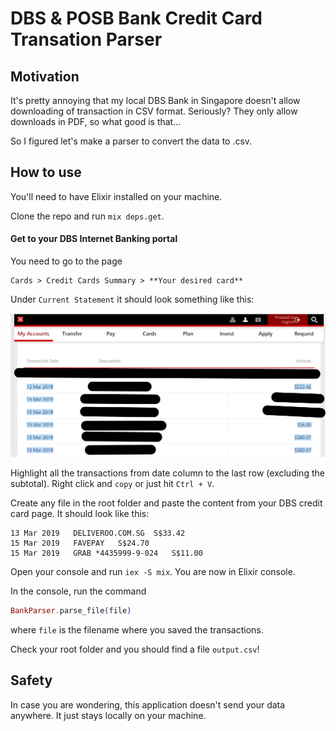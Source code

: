 # DBS & POSB Bank Credit Card Transation Parser

## Motivation

It's pretty annoying that my local DBS Bank in Singapore doesn't allow downloading of transaction in CSV format. Seriously? They only allow downloads in PDF, so what good is that...

So I figured let's make a parser to convert the data to .csv.

## How to use

You'll need to have Elixir installed on your machine.

Clone the repo and run `mix deps.get`.

#### Get to your DBS Internet Banking portal

You need to go to the page
```
Cards > Credit Cards Summary > **Your desired card**
```

Under `Current Statement` it should look something like this:

![](./readme/image.png)

Highlight all the transactions from date column to the last row (excluding the subtotal). Right click and `copy` or just hit `Ctrl + V`.

Create any file in the root folder and paste the content from your DBS credit card page. It should look like this:

```
13 Mar 2019   DELIVEROO.COM.SG  S$33.42
15 Mar 2019   FAVEPAY   S$24.70
15 Mar 2019   GRAB *4435999-9-024   S$11.00
```

Open your console and run `iex -S mix`. You are now in Elixir console.

In the console, run the command 
```elixir 
BankParser.parse_file(file)
```
where `file` is the filename where you saved the transactions.

Check your root folder and you should find a file `output.csv`!

## Safety
In case you are wondering, this application doesn't send your data anywhere. It just stays locally on your machine.